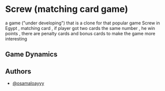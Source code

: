 
# Screw (matching card game)

a game ("under developing") that is a clone for that popular game 
Screw in Egypt , matching card , if player got two cards the same number , he win points , there are penalty cards and bonus cards to make the game more interesting 


## Game Dynamics
## Authors

- [@osamaloayyy](https://www.github.com/osamaloayyy)

